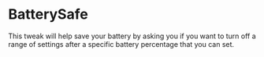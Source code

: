 BatterySafe
===========

This tweak  will help save your battery by asking you if you want to turn off a range of settings after a specific battery percentage that you can set.
